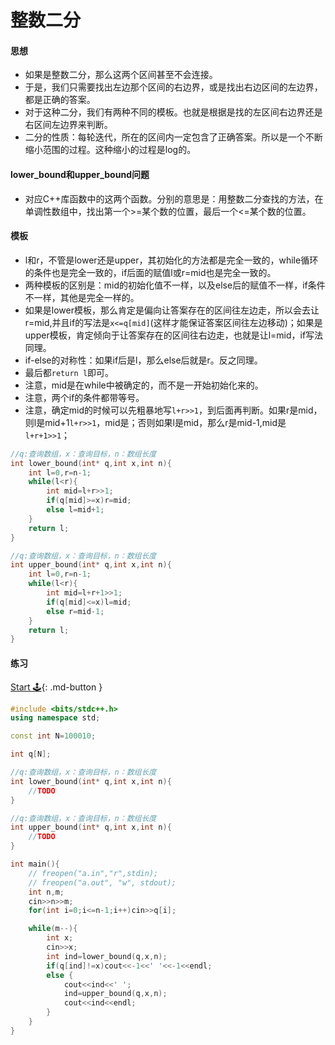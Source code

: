 # 整数二分

#### 思想

- 如果是整数二分，那么这两个区间甚至不会连接。
- 于是，我们只需要找出左边那个区间的右边界，或是找出右边区间的左边界，都是正确的答案。
- 对于这种二分，我们有两种不同的模板。也就是根据是找的左区间右边界还是右区间左边界来判断。
- 二分的性质：每轮迭代，所在的区间内一定包含了正确答案。所以是一个不断缩小范围的过程。这种缩小的过程是log的。



#### lower_bound和upper_bound问题

- 对应C++库函数中的这两个函数。分别的意思是：用整数二分查找的方法，在单调性数组中，找出第一个>=某个数的位置，最后一个<=某个数的位置。



#### 模板

- l和r，不管是lower还是upper，其初始化的方法都是完全一致的，while循环的条件也是完全一致的，if后面的赋值l或r=mid也是完全一致的。
- 两种模板的区别是：mid的初始化值不一样，以及else后的赋值不一样，if条件不一样，其他是完全一样的。
- 如果是lower模板，那么肯定是偏向让答案存在的区间往左边走，所以会去让r=mid,并且if的写法是`x<=q[mid]`(这样才能保证答案区间往左边移动)；如果是upper模板，肯定倾向于让答案存在的区间往右边走，也就是让l=mid，if写法同理。
- if-else的对称性：如果if后是l，那么else后就是r。反之同理。
- 最后都`return l`即可。
- 注意，mid是在while中被确定的，而不是一开始初始化来的。
- 注意，两个if的条件都带等号。
- 注意，确定mid的时候可以先粗暴地写`l+r>>1`，到后面再判断。如果r是mid，则l是mid+1`l+r>>1`，mid是；否则如果l是mid，那么r是mid-1,mid是`l+r+1>>1`；

```c++
//q:查询数组，x：查询目标，n：数组长度
int lower_bound(int* q,int x,int n){
    int l=0,r=n-1;
    while(l<r){
        int mid=l+r>>1;
        if(q[mid]>=x)r=mid;
        else l=mid+1;
    }
    return l;
}
```

```c++
//q:查询数组，x：查询目标，n：数组长度
int upper_bound(int* q,int x,int n){
    int l=0,r=n-1;
    while(l<r){
        int mid=l+r+1>>1;
        if(q[mid]<=x)l=mid;
        else r=mid-1;
    }
    return l;
}
```



#### 练习

[Start 🕹](https://www.acwing.com/problem/content/791/){: .md-button }

```c++
#include <bits/stdc++.h>
using namespace std;

const int N=100010;

int q[N];

//q:查询数组，x：查询目标，n：数组长度
int lower_bound(int* q,int x,int n){
    //TODO
}

//q:查询数组，x：查询目标，n：数组长度
int upper_bound(int* q,int x,int n){
	//TODO
}

int main(){
    // freopen("a.in","r",stdin);
	// freopen("a.out", "w", stdout);
    int n,m;
    cin>>n>>m;
    for(int i=0;i<=n-1;i++)cin>>q[i];

    while(m--){
        int x;
        cin>>x;
        int ind=lower_bound(q,x,n);
        if(q[ind]!=x)cout<<-1<<' '<<-1<<endl;
        else {
            cout<<ind<<' ';
            ind=upper_bound(q,x,n);
            cout<<ind<<endl;
        }
    }
}
```



